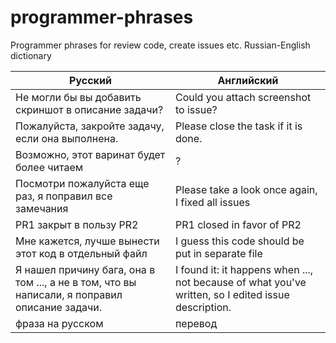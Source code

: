 # programmer-phrases
Programmer phrases for review code, create issues etc. Russian-English dictionary

| Русский | Английский |
|-------- | ---------- |
| Не могли бы вы добавить скриншот в описание задачи? |  Could you attach screenshot to issue? |
| Пожалуйста, закройте задачу, если она выполнена. | Please close the task if it is done. |
| Возможно, этот варинат будет более читаем | ? |
| Посмотри пожалуйста еще раз, я поправил все замечания | Please take a look once again, I fixed all issues |
| PR1 закрыт в пользу PR2 | PR1 closed in favor of PR2 |
| Мне кажется, лучше вынести этот код в отдельный файл | I guess this code should be put in separate file |
| Я нашел причину бага, она в том ..., а не в том, что вы написали, я поправил описание задачи. | I found it: it happens when ..., not because of what you've written, so I edited issue description. |
| фраза на русском | перевод |
